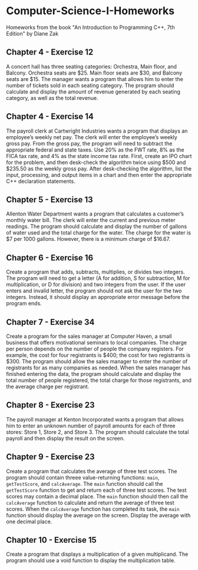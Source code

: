 # Computer-Science-I-Homeworks
Homeworks from the book "An Introduction to Programming C++, 7th Edition" by Diane Zak

## Chapter 4 - Exercise 12

A concert hall has three seating categories: Orchestra, Main floor, and Balcony.  Orchestra seats are $25.  Main floor seats are $30, and Balcony seats are $15.  The manager wants a program that allows him to enter the number of tickets sold in each seating category.  The program should calculate and display the amount of revenue generated by each seating category, as well as the total revenue.

## Chapter 4 - Exercise 14

The payroll clerk at Cartwright Industries wants a program that displays an employee’s weekly net pay. The clerk will enter the employee’s weekly gross pay.  From the gross pay, the program will need to subtract the appropriate federal and state taxes. Use 20% as the FWT rate, 8% as the FICA tax rate, and 4% as the state income tax rate. First, create an IPO chart for the problem, and then desk-check the algorithm twice using $500 and $235.50 as the weekly gross pay. After desk-checking the algorithm, list the input, processing, and output items in a chart and then enter the appropriate C++ declaration statements.

## Chapter 5 - Exercise 13

Allenton Water Department wants a program that calculates a customer’s monthly water bill. The clerk will enter the current and previous meter readings. The program should calculate and display the number of gallons of water used and the total charge for the water.  The charge for the water is $7 per 1000 gallons. However, there is a minimum charge of $16.67. 

## Chapter 6 - Exercise 16

Create a program that adds, subtracts, multiplies, or divides two integers. The program will need to get a letter (A for addition, S for subtraction, M for multiplication, or D for division) and two integers from the user. If the user enters and invalid letter, the program should not ask the user for the two integers. Instead, it should display an appropriate error message before the program ends.

## Chapter 7 - Exercise 34

Create a program for the sales manager at Computer Haven, a small business that offers motivational seminars to local companies. The charge per person depends on the number of people the company registers. For example, the cost for four registrants is $400; the cost for two registrants is $300. The program should allow the sales manager to enter the number of registrants for as many companies as needed. When the sales manager has finished entering the data, the program should calculate and display the total number of people registered, the total charge for those registrants, and the average charge per registrant.

## Chapter 8 - Exercise 23

The payroll manager at Kenton Incorporated wants a program that allows him to enter an unknown number of payroll amounts for each of three stores: Store 1, Store 2, and Store 3. The program should calculate the total payroll and then display the result on the screen.

## Chapter 9 - Exercise 23

Create a program that calculates the average of three test scores. The program should contain threee value-returning functions: `main`, `getTestScore`, and `calcAverage`. The `main` function should call the `getTestScore` function to get and return each of three test scores. The test scores may contain a decimal place. The `main` function should then call the `calcAverage` function to calculate and return the average of three test scores. When the `calcAverage` function has completed its task, the `main` function should display the average on the screen. Display the average with one decimal place.

## Chapter 10 - Exercise 15

Create a program that displays a multiplication of a given multiplicand. The program should use a void function to display the multiplication table.
